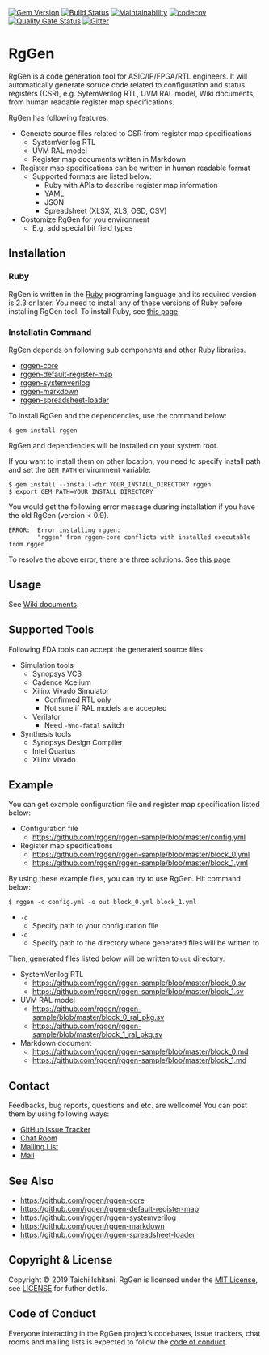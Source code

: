 [![Gem Version](https://badge.fury.io/rb/rggen.svg)](https://badge.fury.io/rb/rggen)
[![Build Status](https://travis-ci.com/rggen/rggen.svg?branch=master)](https://travis-ci.com/rggen/rggen)
[![Maintainability](https://api.codeclimate.com/v1/badges/5ee2248300ec0517e597/maintainability)](https://codeclimate.com/github/rggen/rggen/maintainability)
[![codecov](https://codecov.io/gh/rggen/rggen/branch/master/graph/badge.svg)](https://codecov.io/gh/rggen/rggen)
[![Quality Gate Status](https://sonarcloud.io/api/project_badges/measure?project=rggen_rggen&metric=alert_status)](https://sonarcloud.io/dashboard?id=rggen_rggen)
[![Gitter](https://badges.gitter.im/rggen/rggen.svg)](https://gitter.im/rggen/rggen?utm_source=badge&utm_medium=badge&utm_campaign=pr-badge)

# RgGen

RgGen is a code generation tool for ASIC/IP/FPGA/RTL engineers. It will automatically generate soruce code related to configuration and status registers (CSR), e.g. SytemVerilog RTL, UVM RAL model, Wiki documents, from human readable register map specifications.

RgGen has following features:

* Generate source files related to CSR from register map specifications
    * SystemVerilog RTL
    * UVM RAL model
    * Register map documents written in Markdown
* Register map specifications can be written in human readable format
    * Supported formats are listed below:
        * Ruby with APIs to describe register map information
        * YAML
        * JSON
        * Spreadsheet (XLSX, XLS, OSD, CSV)
* Costomize RgGen for you environment
    * E.g. add special bit field types

## Installation

### Ruby

RgGen is written in the [Ruby](https://www.ruby-lang.org/en/about/) programing language and its required version is 2.3 or later. You need to install  any of these versions of Ruby before installing RgGen tool. To install Ruby, see [this page](https://www.ruby-lang.org/en/downloads/).

### Installatin Command

RgGen depends on following sub components and other Ruby libraries.

* [rggen-core](https://github.com/rggen/rggen-core)
* [rggen-default-register-map](https://github.com/rggen/rggen-default-register-map)
* [rggen-systemverilog](https://github.com/rggen/rggen-systemverilog)
* [rggen-markdown](https://github.com/rggen/rggen-markdown)
* [rggen-spreadsheet-loader](https://github.com/rggen/rggen-spreadsheet-loader)

To install RgGen and the dependencies, use the command below:

```
$ gem install rggen
```

RgGen and dependencies will be installed on your system root.

If you want to install them on other location, you need to specify install path and set the `GEM_PATH` environment variable:

```
$ gem install --install-dir YOUR_INSTALL_DIRECTORY rggen
$ export GEM_PATH=YOUR_INSTALL_DIRECTORY
```

You would get the following error message duaring installation if you have the old RgGen (version < 0.9).

```
ERROR:  Error installing rggen:
        "rggen" from rggen-core conflicts with installed executable from rggen
```

To resolve the above error, there are three solutions. See [this page](https://github.com/rggen/rggen/wiki/Resolve-Confliction-of-Installed-Executable)

## Usage

See [Wiki documents](https://github.com/rggen/rggen/wiki).

## Supported Tools

Following EDA tools can accept the generated source files.

* Simulation tools
    * Synopsys VCS
    * Cadence Xcelium
    * Xilinx Vivado Simulator
        * Confirmed RTL only
        * Not sure if RAL models are accepted
    * Verilator
        * Need `-Wno-fatal` switch
* Synthesis tools
    * Synopsys Design Compiler
    * Intel Quartus
    * Xilinx Vivado

## Example

You can get example configuration file and register map specification listed below:

* Configuration file
    * https://github.com/rggen/rggen-sample/blob/master/config.yml
* Register map specifications
    * https://github.com/rggen/rggen-sample/blob/master/block_0.yml
    * https://github.com/rggen/rggen-sample/blob/master/block_1.yml

By using these example files, you can try to use RgGen. Hit command below:

```
$ rggen -c config.yml -o out block_0.yml block_1.yml
```

* `-c`
    * Specify path to your configuration file
* `-o`
    * Specify path to the directory where generated files will be written to

Then, generated files listed below will be written to `out` directory.

* SystemVerilog RTL
    * https://github.com/rggen/rggen-sample/blob/master/block_0.sv
    * https://github.com/rggen/rggen-sample/blob/master/block_1.sv
* UVM RAL model
    * https://github.com/rggen/rggen-sample/blob/master/block_0_ral_pkg.sv
    * https://github.com/rggen/rggen-sample/blob/master/block_1_ral_pkg.sv
* Markdown document
    * https://github.com/rggen/rggen-sample/blob/master/block_0.md
    * https://github.com/rggen/rggen-sample/blob/master/block_1.md

## Contact

Feedbacks, bug reports, questions and etc. are wellcome! You can post them by using following ways:

* [GitHub Issue Tracker](https://github.com/rggen/rggen/issues)
* [Chat Room](https://gitter.im/rggen/rggen)
* [Mailing List](https://groups.google.com/d/forum/rggen)
* [Mail](mailto:rggen@googlegroups.com)

## See Also

* https://github.com/rggen/rggen-core
* https://github.com/rggen/rggen-default-register-map
* https://github.com/rggen/rggen-systemverilog
* https://github.com/rggen/rggen-markdown
* https://github.com/rggen/rggen-spreadsheet-loader


## Copyright & License

Copyright &copy; 2019 Taichi Ishitani. RgGen is licensed under the [MIT License](https://opensource.org/licenses/MIT), see [LICENSE](LICENSE) for futher detils.

## Code of Conduct

Everyone interacting in the RgGen project’s codebases, issue trackers, chat rooms and mailing lists is expected to follow the [code of conduct](https://github.com/rggen/rggen/blob/master/CODE_OF_CONDUCT.md).
